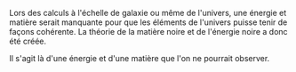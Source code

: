 Lors des calculs à l'échelle de galaxie ou même de l'univers, une énergie et matière serait manquante pour que les éléments de l'univers puisse tenir de façons cohérente.
La théorie de la matière noire et de l'énergie noire a donc été créée.

Il s'agit là d'une énergie et d'une matière que l'on ne pourrait observer.